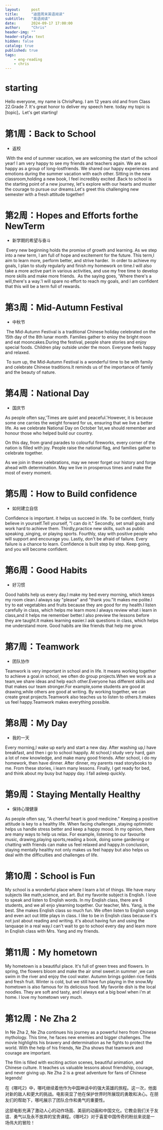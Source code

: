 ```yaml
---
layout:     post
title:      "迪茵周末英语阅读"
subtitle:   "英语阅读"
date:       2024-09-17 17:00:00
author:     "Chris"
header-img: ""
header-style: text
hidden: false
catalog: true
published: true
tags:
    - eng-reading	
    - chris
---
```


# starting

Hello everyone, my name is ChrisPang. I am 12 years old and from Class 22.Grade 7.  It's great honor to deliver my speech here. today my topic is [topic]，Let's get starting!



# 第1周：Back to School

- 返校

​	With the end of summer vacation, we are welcoming the start of the school year! I am very happy to see my friends and teachers again. We are as happy as a group of long-lostfriends. We shared our happy experiences and emotions during the summer vacation with each other. Sitting in the new classroom,holding a new book, I feel incredibly excited .Back to school is the starting point of a new journey, let's explore with our hearts and muster the courage to pursue our dreams.Let's greet this challenging new semester with a fresh attitude together!

# 第2周：Hopes and Efforts forthe NewTerm

- 新学期的希望与奋斗
  	

​	Every new beginning holds the promise of growth and learning. As we step into a new term, l am full of hope and excitement for the future. This term,l aim to learn more, perform better, and strive harder.
​	In order to achieve my goals, l plan to study regularly and finish my homework on time.I will also take a more active part in various activities, and use my free time to develop more skills and make more friends.
​	As the saying goes, 'Where there's a will,there's a way.'l will spare no effort to reach my goals, and l am confident that this will be a term full of rewards.

# 第3周：Mid-Autumn Festival

- 中秋节

​	The Mid-Autumn Festival is a traditional Chinese holiday celebrated on the 15th day of the 8th lunar month. Families gather to enioy the bright moon and eat mooncakes.During the festival, people share stories and enjoy special foods. Children play outside under the moon. Everyone feels happy and relaxed.

​	To sum up, the Mid-Autumn Festival is a wonderful time to be with family and celebrate Chinese traditions.It reminds us of the importance of family and the beauty of nature.

# 第4周：National Day

- 国庆节

As people often say,'Times are quiet and peaceful.'However, it is because some one carries the weight forward for us, ensuring that we live a better life. As we celebrate National Day on October 1st,we should remember and honour those who helped build our country.

On this day, from grand parades to colourful fireworks, every corner of the nation is filled with joy. People raise the national flag, and families gather to celebrate together.

As we join in these celebrations, may we never forget our history and forge ahead with determination. May we live in prosperous times and make the most of every moment.



# 第5周：How to Build confidence

- 如何建立自信

Confidence is important. it helps us succeed in life. To be confident, fristly believe in yourself.Tell yourself, "l can do it." Secondly, set small goals and work hard to achieve them. Thirdly,practice new skills, such as public speaking ,singing, or playing sports. Fourthly, stay with positive people who will support and encourage you. Lastly, don't be afraid of failure. Every failure is a chance to learn. Confidence is built step by step. Keep going, and you will become confident.

# 第6周：Good Habits

- 好习惯

Good habits help us every day.I make my bed every morning, which keeps my room clean.I always say "please" and "thank you."It makes me polite.l try to eat vegetables and fruits because they are good for my health.I listen carefully in class, which helps me learn more.I always review what i learn in class,and it helps me remember better.I also preview the lessons before they are taught.lt makes learning easier.I ask questions in class, which helps me understand more. Good habits are like friends that help me grow.



# 第7周：Teamwork

- 团队协作

Teamwork is very important in school and in life. lt means working together to achieve a goal.in school, we often do group projects.When we work as a team,we share ideas and help each other.Everyone has different skills and that makes our team stronger.For example,some students are good at drawing,while others are good at writing. By working together, we can create great projects.Teamwork also teaches us to listen to others.lt makes us feel happy.Teamwork makes everything possible.



# 第8周：My Day

- 我的一天

Every morning,l wake up early and start a new day. After washing up,l have breakfast, and then i go to school happily. At school,l study very hard, gain a lot of new knowledge, and make many good friends. After school, i do my homework, then have dinner. After dinner, my parents read storybooks to me. From these stories, i learn many lessons. Finally, l get ready for bed, and think about my busy but happy day. l fall asleep quickly.



# 第9周：Staying Mentally Healthy

- 保持心理健康

As people often say, "A cheerful heart is good medicine." Keeping a positive attitude is key to a healthy life. When facing challenges ,staying optimistic helps us handle stress better and keep a happy mood.
In my opinion, there are many ways to help us relax. For example, listening to our favourite music, drawing,playing sports,reading a book, doing some gardening or chatting with friends can make us feel relaxed and happy.In conclusion, staying mentally healthy not only makes us feel happy but also helps us deal with the difficulties and challenges of life.



# 第10周：School is Fun

My school is a wonderful place where l learn a lot of things. We have many subjects like math,science, and art. But my favorite subject is Enqlish. l love to speak and listen to Enqlish words.
In my Enqlish class, there are 6 students, and we all enjo ylearning toqether. Our teacher, Mrs. Yang, is the best. She makes Enqlish class so much fun. We often listen to English songs and even act out little plays in class.
I like to be in Enqlish class because it's not just about reading and writing. it's about having fun and using the lanquaqe in a real way.l can't wait to go to school every day and learn more in Enqlish class with Mrs. Yang and my friends.



# 第11周：My hometown

My hometown is a beautiful place. lt's full of green trees and flowers. In spring, the flowers bloom and make the air smel sweet.in summer ,we can swim in the river and enjoy the cool water. Autumn brings golden rice fields and fresh fruit. Winter is cold, but we still have fun playing in the snow.My hometown is also famous for its delicious food. My favorite dish is the local noodles. They are soft and tasty, and l always eat a big bowl when i'm at home. l love my hometown very much.

# 第12周：Ne Zha 2

In Ne Zha 2, Ne Zha continues his journey as a powerful hero from Chinese mythology. This time, he faces new enemies and bigger challenges. The movie highlights his bravery and determination as he fights to protect the world. With the help of his friends, Ne Zha shows that teamwork and courage are important.

The film is filled with exciting action scenes, beautiful animation, and Chinese culture. It teaches us valuable lessons about friendship, courage, and never giving up. Ne Zha 2 is a great adventure for fans of Chinese legends!

在《哪吒2》中，哪吒继续着他作为中国神话中的强大英雄的旅程。这一次，他面对新的敌人和更大的挑战。电影突显了他在保护世界时所展现的勇敢和决心。在朋友们的帮助下，哪吒展示了团队合作和勇气的重要性。

这部电影充满了激动人心的动作场面、美丽的动画和中国文化。它教会我们关于友谊、勇气以及永不放弃的宝贵课程。《哪吒2》对于喜爱中国传奇的粉丝来说是一场伟大的冒险！
